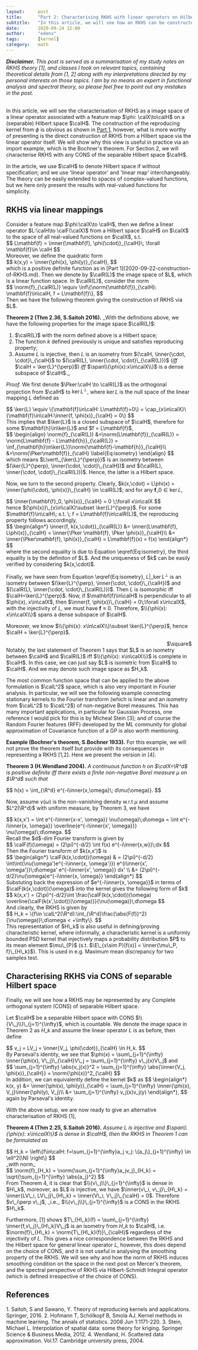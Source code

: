 ```yaml
---
layout:     post
title:      "Part 2: Characterising RKHS with linear operators on Hilbert space"
subtitle:   "In this article, we will see how an RKHS can be constructed by a linear operator on a Hilbert space, which has an important example linking probability and RKHS of stationary kernels, i.e. Bochner's Theorem. For the second part, we will see any complete orthogonal system (CONS) in a separable Hilbert space will give rise to a characterisation of RKHS."
date:       2020-09-24 12:00
author:     "edenx"
tags: 		[kernel]
category:   math
---
```


_**Disclaimer.** This post is served as a summarisation of my study notes on RKHS theory [1], and classes I took on relevant topics, containing theoretical details from [1, 2] along with my interpretations directed by my personal interests on those topics. I am by no means an expert in functional analysis and spectral theory, so please feel free to point out any mistakes in the post.
<br/><br/>_

In this article, we will see the characterisation of RKHS as a image space of a linear operator associated with a feature map $\phi: \calX\to\calH$ on a (separable) Hilbert space $\calH$. The construction of the reproducing kernel from $\phi$ is obvious as shown in [Part 1](2020-09-22-construction-of-RKHS.md), however, what is more worthy of presenting is the direct construction of RKHS from a Hilbert space via the linear operator itself. We will show why this view is useful in practice via an import example, which is the Bochner's theorem. For Section 2, we will characterise RKHS with any CONS of the separable Hilbert space $\calH$.

In the article, we use $\calH$ to denote Hilbert space if without specification; and we use 'linear operator' and 'linear map' interchangeably. The theory can be easily extended to spaces of complex-valued functions, but we here only present the results with real-valued functions for simplicity.

<h2 class="section-heading">RKHS via linear mappings</h2>
Consider a feature map $\phi:\calX\to \calH$, then we define a linear operator $L:\calH\to \calF(\calX)$ from a Hilbert space $\calH$ on $\calX$ to the space of all real-valued functions on $\calX$, s.t.
<div>
$$
  L\mathbf{f} = \inner{\mathbf{f}, \phi(\cdot)}_{\calH}\; \forall \mathbf{f}\in \calH
$$
</div>
Moreover, we define the quadratic form
<div>
$$
  k(x,y) = \inner{\phi(x), \phi(y)}_{\calH},
$$
</div>
which is a positive definite function as in [Part 1](2020-09-22-construction-of-RKHS.md). Then we denote by $\calR(L)$ the image space of $L$, which is a linear function space. In $\calR(L)$, consider the norm
<div>
$$
  \norm{f}_{\calR(L)} \equiv \inf\{\norm{\mathbf{f}}_{\calH}: \mathbf{f}\in\calH, f = L\mathbf{f}\},
$$
</div>
Then we have the following theorem giving the construction of RKHS via $L$.

**Theorem 2 (Thm 2.36, S.Saitoh 2016).** _With the definitions above, we have the following properties for the image space $\calR(L)$:
1. $\calR(L)$ with the norm defined above is a Hilbert space;
2. The function $k$ defined previously is unique and satisfies reproducing property;
3. Assume $L$ is injective, then $L$ is an isometry from $(\calH, \inner{\cdot, \cdot}\_{\calH}$ to $(\calR(L), \inner{\cdot, \cdot}\_{\calR(L)})$ (_iff_ $\calH = \ker{L}^{\perp}$) _iff_ $\span\\{\phi(x):x\in\calX\\}$ is a dense subspace of $\calH$._

_Proof._
We first denote $\Pker:\calH \to \calR(L)$ as the orthogonal projection from $\calH$ to $\ker{L}^{\perp}$, where $\ker{L}$ is the null space of the linear mapping $L$ defined as
<div>
$$
    \ker{L} \equiv \{\mathbf{f}\in\calH: L\mathbf{f}=0\}
    = \cap_{x\in\calX}\{\mathbf{f}\in\calH:\inner{f, \phi(x)}_{\calH} = 0\}
$$
</div>
This implies that $\ker{L}$ is a closed subspace of $\calH$, therefore for some $\mathbf{h}\in\ker{L}$ and $f = L\mathbf{f}$,
<div>
$$
  \begin{align}
  \norm{f}_{\calR(L)}
  &=\norm{L\mathbf{f}}_{\calR(L)}
  = \norm{L\mathbf{f} - L\mathbf{h}}_{\calR(L)}
  = \inf_{\mathbf{h}\in\ker{L}}\norm{\mathbf{f}-\mathbf{h}}_{\calH}\\
  &=\norm{\Pker\mathbf{f}}_{\calH} \label{Eq:isometry}
  \end{align}
$$
</div>
which means $L\vert\_{\ker{L}^{\perp}}$ is an isometry between $(\ker{L}^{\perp}, \inner{\cdot, \cdot}\_{\calH})$ and $(\calR(L), \inner{\cdot, \cdot}\_{\calR(L)})$. Hence, the latter is a Hilbert space.

Now, we turn to the second property. Clearly, $k(x,\cdot) = L\phi(x) = \inner{\phi(\cdot), \phi(x)}\_{\calH} \in \calR(L)$; and for any $\mathbf{f}\_0\in\ker{L}$,
<div>
$$
  \inner{\mathbf{f}_0, \phi(x)}_{\calH} = 0 \;\forall x\in\calX
$$
</div>
hence ${\phi(x)}\_{x\in\calX}\subset \ker{L}^{\perp}$. For some $\mathbf{f}\in\calH\; s.t. \; f = L\mathbf{f}\in\calR(L)$, the reproducing property follows accordingly,
<div>
$$
  \begin{align*}
    \inner{f, k(x,\cdot)}_{\calR(L)}
    &= \inner{L\mathbf{f}, L\phi(x)}_{\calH}
    = \inner{\Pker \mathbf{f}, \Pker \phi(x)}_{\calH}\\
    &= \inner{\Pker\mathbf{f}, \phi(x)}_{\calH}
    = L\mathbf{f}(x) = f(x)
  \end{align*}
$$
</div>
where the second equality is due to Equation \eqref{Eq:isometry}, the third equality is by the definiton of $L$. And the uniqueness of $k$ can be easily verified by considering $k(x,\cdot)$.

Finally, we have seen from Equation \eqref{Eq:isometry}, $L\vert\_{\ker{L}^{\perp}}$ is an isometry between $(\ker{L}^{\perp}, \inner{\cdot, \cdot}\_{\calH})$ and $(\calR(L), \inner{\cdot, \cdot}\_{\calR(L)})$. Then $L$ is isomorphic iff $\calH=\ker{L}^{\perp}$. Now, if $\mathbf{f}\in\calH$ is perpendicular to all $\phi(x), x\in\calX$, then $\inner{f, \phi(x)}\_{\calH} = 0\;\forall x\in\calX$, with the injectivity of $L$, we must have $\mathbf{f}\equiv 0$. Therefore, $\\{\phi(x): x\in\calX\\}$ spans a dense subspace of $\calH$.

Moreover, we know $\\{\phi(x): x\in\calX\\}\subset \ker{L}^{\perp}$, hence $\calH = \ker{L}^{\perp}$.
<div style="text-align: right"> $\square$ </div>
Notably, the last statement of Theorem 1 says that $L$ is an isometry between $\calH$ and $\calR(L)$ iff $\\{\phi(x): x\in\calX\\}$ is complete in $\calH$. In this case, we can just say $L$ is isometric from $\calH$ to $\calH$. And we may denote such image space as $H_k$.

The most common function space that can be applied to the above formulation is $\calL^2$ space, which is also very important in Fourier analysis. In particular, we will see the following example connecting stationary kernels to the Fourier transform (which is linear and an isometry from $\calL^2$ to $\calL^2$) of non-negative Borel measures. This has many important applications, in particular for Gaussian Process, one reference I would pick for this is by Micheal Stein [3]; and of course the Random Fourier features (RFF) developed by the ML community for global approximation of Covariance function of a GP is also worth mentioning.

**Example (Bochner's theorem, S.Bochner 1933).**
For this example, we will not prove the theorem itself but provide with its consequences in representing a RKHS [1,2]. Here we present the version in [4].

**Theorem 3 (H.Wendland 2004).** _A continuous function $h$ on $\calX=\R^d$ is positive definite iff there exists a finite non-negative Borel measure $\mu$ on $\R^d$ such that_
<div>
$$
  h(x) = \int_{\R^d} e^{-i\inner{x,\omega}\; d\mu(\omega)}.
$$
</div>

Now, assume $\nu(\omega)$ is the non-vanishing density w.r.t $\mu$ and assume $L^2(\R^d)$ with uniform measure, by Theorem 3, we have
<div>
$$
  k(x,x') = \int e^{-i\inner{x-x', \omega}} \nu(\omega)\;d\omega
  = \int e^{-i\inner{x, \omega}} \overline{e^{-i\inner{x', \omega}}} \nu(\omega)\;d\omega.
$$
</div>
Recall the $d$-dim Fourier transform is given by
<div>
$$
  \calF(f)(\omega)
  = (2\pi)^{-d/2} \int f(x) e^{-i\inner{x,w}}\;dx
$$
</div>
Then the Fourier transform of $k(x,x')$ is
<div>
$$
  \begin{align*}
    \calF(k(x,\cdot))(\omega)
    & = (2\pi)^{-d/2} \int\int(\nu(\omega')e^{-i\inner{x, \omega'}})
    e^{i\inner{x', \omega'}}\;d\omega' e^{-i\inner{x', \omega}} dx' \\
    &= (2\pi)^{-d/2}\nu(\omega)e^{-i\inner{x, \omega}}
  \end{align*}
$$
</div>
Substuting back the expression of $e^{-i\inner{x, \omega}}$ in terms of $\calF(k(x,\cdot))(\omega)$ into the kernel gives the following form of $k$
<div>
$$
  k(x,x')
  = (2\pi)^{-d/2}\int \frac{\calF(k(x,\cdot))(\omega) \overline{\calF(k(x',\cdot))(\omega)}}{\nu(\omega)}\;d\omega
$$
</div>
And clearly, the RKHS is given by
<div>
$$
  H_k = \{f\in \calL^2(\R^d):\int_{\R^d}\frac{\abs{F(f)}^2}{\nu(\omega)}\;d\omega < +\infty\}.
$$
</div>
This representation of $H\_k$ is also useful in defining/proving characteristic kernel, where informally, a characteristic kernel is a uniformly bounded PSD kernel that injectively maps a probability distribution $P$ to its mean element $\mu\_{P}$ (s.t. $\E\_{x\sim P}[f(x)] = \inner{\mu\_P, f}\_{H\_k}$). This is used in e.g. Maximum mean discrepancy for two samples test.

<h2 class="section-heading">Characterising RKHS via CONS of separable Hilbert space</h2>
Finally, we will see how a RKHS may be represented by any Complete orthogonal system (CONS) of separable Hilbert space.

Let $\calH$ be a separable Hilbert space with CONS $\\{V\_j\\}\_{j=1}^{\infty}$, which is countable. We denote the image space in Theorem 2 as $H\_k$ and assume the linear operator $L$ is as before, then define
<div>
$$
  v_j = LV_j = \inner{V_j, \phi(\cdot)}_{\calH} \in H_k.
$$
</div>
By Parseval's identity, we see that $\phi(x) = \sum\_{j=1}^{\infty} \inner{\phi(x), V\_j}\_{\calH}V\_j = \sum\_{j=1}^{\infty} v\_j(x)V\_j$ and
<div>
$$
  \sum_{j=1}^{\infty} \abs{v_j(x)}^2
  = \sum_{j=1}^{\infty} \abs{\inner{V_j, \phi(x)}_{\calH}}
  = \norm{\phi(x)}^2_{\calH}
$$
</div>
In addition, we can equivalently define the kernel $k$ as
$$
  \begin{align*}
    k(x, y) &= \inner{\phi(x), \phi(y)}_{\calH}
    = \sum_{j=1}^{\infty} \inner{\phi(x), V_j}\inner{\phi(y), V_j}\\
    &= \sum_{j=1}^{\infty} v_j(x)v_j(y)
  \end{align*},
$$
again by Parseval's identity.

With the above setup, we are now ready to give an alternative characterisation of RKHS [1],

**Theorem 4 (Thm 2.25, S.Saitoh 2016).** _Assume $L$ is injective and $\span\\{\phi(x): x\in\calX\\}$ is dense in $\calH$, then the RKHS in Theorem 1 can be formulated as_
<div>
$$  
  H_k = \left\{f\in\calH:
  f=\sum_{j=1}^{\infty}a_j v_j:
  \{a_j\}_{j=1}^{\infty} \in \ell^2(\N)
  \right\}
$$
</div>
_with norm_
<div>
$$
  \norm{f}_{H_k} =
  \norm{\sum_{j=1}^{\infty}a_jv_j}_{H_k} = \sqrt{\sum_{j=1}^{\infty} \abs{a_j}^2}
$$
</div>
From Theorem 4, it is clear that $\\{v\_j\\}\_{j=1}^{\infty}$ is dense in $H\_k$, moreover, as $L$ is injective, we have $\inner{v\_i, v\_j}\_{H\_k} = \inner{LV\_i, LV\_j}\_{H\_k} = \inner{V\_i, V\_j}\_{\calH} = 0$. Therefore $v\_i\perp v\_j$, _i.e._ $\\{v\_j\\}\_{j=1}^{\infty}$ is a CONS in the RKHS $H\_k$.

Furthermore, [1] shows $T\_{H\_k}(f) = \sum\_{j=1}^{\infty} \inner{f,v\_j}\_{H\_k}V\_j$ is an isometry from $H\_k$ to $\calH$, i.e. $\norm{f}\_{H\_k} = \norm{T\_{H\_k}(f)}\_{\calH}$ regardless of the injectivity of $L$. This gives a nice correspondence between the RKHS and the Hilbert space for general linear operator $L$, however, this does depend on the choice of CONS, and it is not useful in analysing the smoothing property of the RKHS. We will see why and how the norm of RKHS induces smoothing condition on the space in the next post on Mercer's theorem, and the spectral perspective of RKHS via Hilbert-Schmidt Integral operator (which is defined irrespective of the choice of CONS).

<h2 class="section-heading">References</h2>
1. Saitoh, S and Sawano, Y. Theory of reproducing kernels and applications. Springer, 2016.
2. Hofmann T, Schölkopf B, Smola AJ. Kernel methods in machine learning. The annals of statistics. 2008 Jun 1:1171-220.
3. Stein, Michael L. Interpolation of spatial data: some theory for kriging. Springer Science & Business Media, 2012.
4. Wendland, H. Scattered data approximation. Vol.17. Cambridge university press, 2004.

